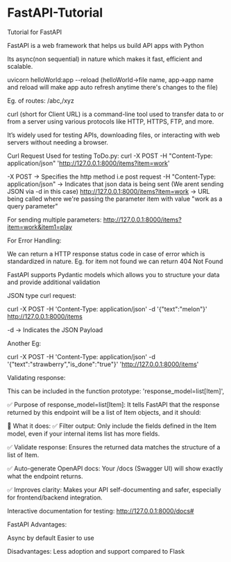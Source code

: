# FastAPI-Tutorial
Tutorial for FastAPI

FastAPI is a web framework that helps us build API apps with Python

Its async(non sequential) in nature which makes it fast, efficient and scalable.


uvicorn helloWorld:app --reload (helloWorld->file name, app->app name and reload will make app auto refresh anytime there's changes to the file)

Eg. of routes:
/abc,/xyz


curl (short for Client URL) is a command-line tool used to transfer data to or from a server using various protocols like HTTP, HTTPS, FTP, and more.

It’s widely used for testing APIs, downloading files, or interacting with web servers without needing a browser.


Curl Request Used for testing ToDo.py: curl -X POST -H "Content-Type: application/json" 'http://127.0.0.1:8000/items?item=work'

-X POST -> Specifies the http method i.e post request
-H "Content-Type: application/json" -> Indicates that json data is being sent (We arent sending JSON via -d in this case)
http://127.0.0.1:8000/items?item=work -> URL being called where we're passing the parameter item with value "work as a query parameter"

For sending multiple parameters: http://127.0.0.1:8000/items?item=work&item1=play 

For Error Handling: 

We can return a HTTP response status code in case of error which is standardized in nature.
Eg. for item not found we can return 404 Not Found

FastAPI supports Pydantic models which allows you to structure your data and provide additional validation


JSON type curl request:

curl -X POST -H 'Content-Type: application/json' -d '{"text":"melon"}' http://127.0.0.1:8000/items

-d -> Indicates the JSON Payload

Another Eg:

curl -X POST -H 'Content-Type: application/json' -d '{"text":"strawberry","is_done":"true"}' 'http://127.0.0.1:8000/items'


Validating response:

This can be included in the function prototype: 'response_model=list[Item]', 

✅ Purpose of response_model=list[Item]:
It tells FastAPI that the response returned by this endpoint will be a list of Item objects, and it should:

🧠 What it does:
✅ Filter output: Only include the fields defined in the Item model, even if your internal items list has more fields.

✅ Validate response: Ensures the returned data matches the structure of a list of Item.

✅ Auto-generate OpenAPI docs: Your /docs (Swagger UI) will show exactly what the endpoint returns.

✅ Improves clarity: Makes your API self-documenting and safer, especially for frontend/backend integration.

Interactive documentation for testing: 
http://127.0.0.1:8000/docs#

FastAPI Advantages:

Async by default
Easier to use

Disadvantages:
Less adoption and support compared to Flask